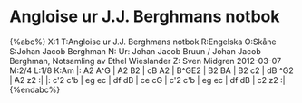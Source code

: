 # Angloise ur J.J. Berghmans notbok

{%abc%}
X:1
T:Angloise ur J.J. Berghmans notbok
R:Engelska
O:Skåne
S:Johan Jacob Berghman
N: Ur: Johan Jacob Bruun / Johan Jacob Berghman, Notsamling av Ethel Wieslander
Z: Sven Midgren 2012-03-07
M:2/4
L:1/8
K:Am
|: A2 A^G | A2 B2 | cB A2 | B^GE2 | B2 BA | B2 c2 | dB ^G2 | A2 z2 :|
|: c'2 c'b | eg ec | df dB | ce cG | c'2 c'b | eg ec | df dB | c2 z2 :|
{%endabc%}

